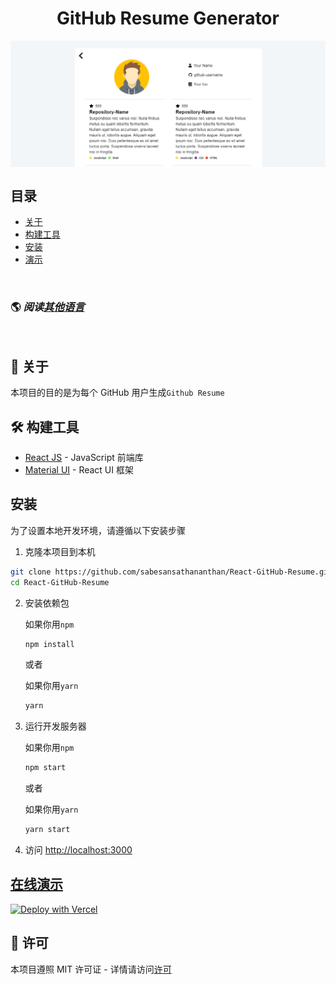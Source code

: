 <h1 align='center'>GitHub Resume Generator</h1>

<img alt="React GitHub Resume" src="../src/assets/readme/screenshot.png"  align='center'/>

## 目录

- [关于](#about)
- [构建工具](#built-with)
- [安装](#installation)
- [演示](#live-demo)

<br>

### 🌎 _阅读[其他语言](./Translations.md)_

<br>
<h2 id='about'>🤔 关于</h2>

本项目的目的是为每个 GitHub 用户生成`Github Resume`

<h2 id='built-with'>🛠️ 构建工具</h2>

- [React JS](https://reactjs.org/) - JavaScript 前端库
- [Material UI](https://material-ui.com/) - React UI 框架

<h2 id='installation'>安装</h2>

为了设置本地开发环境，请遵循以下安装步骤

1. 克隆本项目到本机

```bash
git clone https://github.com/sabesansathananthan/React-GitHub-Resume.git
cd React-GitHub-Resume
```

2. 安装依赖包

   如果你用`npm`

   ```bash
   npm install
   ```

   或者

   如果你用`yarn`

   ```bash
   yarn
   ```

3. 运行开发服务器

   如果你用`npm`

   ```bash
   npm start
   ```

   或者

   如果你用`yarn`

   ```bash
   yarn start
   ```

4. 访问 <http://localhost:3000>

<h2 id='live-demo'><a href="https://react-github-resume.vercel.app/">在线演示</a></h2>

[![Deploy with Vercel](https://vercel.com/button)](https://vercel.com/new/git/external?repository-url=https://github.com/sabesansathananthan/React-GitHub-Resume)

## 📄 许可

本项目遵照 MIT 许可证 - 详情请访问[许可](../LICENSE)
